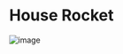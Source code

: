 # House Rocket
![image](https://user-images.githubusercontent.com/97919969/186555599-c9fe683f-519d-4c01-a3aa-84ce37b346ac.png)










